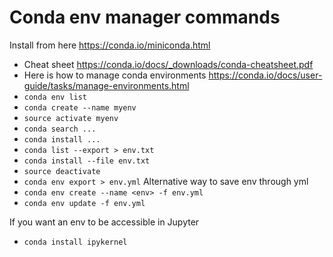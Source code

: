 # Conda env manager commands
  Install from here https://conda.io/miniconda.html
  
   - Cheat sheet https://conda.io/docs/_downloads/conda-cheatsheet.pdf
   - Here is how to manage conda environments https://conda.io/docs/user-guide/tasks/manage-environments.html
   - `conda env list`
   - `conda create --name myenv`
   - `source activate myenv`
   - `conda search ...`
   - `conda install ...`
   - `conda list --export > env.txt`
   - `conda install --file env.txt`
   - `source deactivate`
   - `conda env export > env.yml` Alternative way to save env through yml
   - `conda env create --name <env> -f env.yml`
   - `conda env update -f env.yml`

If you want an env to be accessible in Jupyter
  - `conda install ipykernel`
